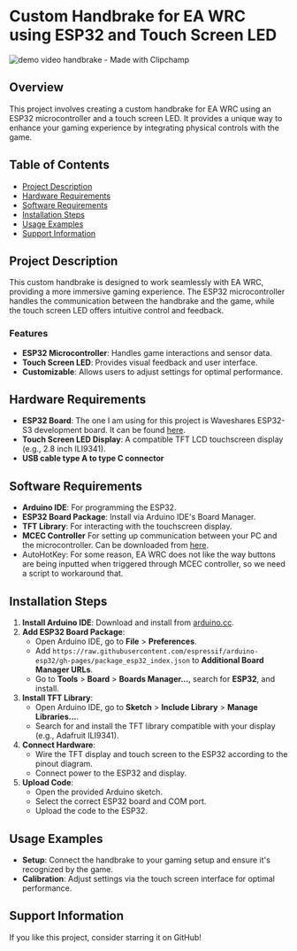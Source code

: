 # Custom Handbrake for EA WRC using ESP32 and Touch Screen LED

![demo video handbrake - Made with Clipchamp](https://github.com/user-attachments/assets/1d6a75b2-5c80-4b64-851d-67c8836ed4c5)


## Overview
This project involves creating a custom handbrake for EA WRC using an ESP32 microcontroller and a touch screen LED. It provides a unique way to enhance your gaming experience by integrating physical controls with the game.

## Table of Contents
- [Project Description](#project-description)
- [Hardware Requirements](#hardware-requirements)
- [Software Requirements](#software-requirements)
- [Installation Steps](#installation-steps)
- [Usage Examples](#usage-examples)
- [Support Information](#support-information)

## Project Description
This custom handbrake is designed to work seamlessly with EA WRC, providing a more immersive gaming experience. The ESP32 microcontroller handles the communication between the handbrake and the game, while the touch screen LED offers intuitive control and feedback.

### Features
- **ESP32 Microcontroller**: Handles game interactions and sensor data.
- **Touch Screen LED**: Provides visual feedback and user interface.
- **Customizable**: Allows users to adjust settings for optimal performance.

## Hardware Requirements
- **ESP32 Board**: The one I am using for this project is Waveshares ESP32-S3 development board. It can be found [here](https://www.amazon.ca/dp/B0CM68M8LR?ref_=ppx_hzsearch_conn_dt_b_fed_asin_title_1).
- **Touch Screen LED Display**: A compatible TFT LCD touchscreen display (e.g., 2.8 inch ILI9341).
- **USB cable type A to type C connector**

## Software Requirements
- **Arduino IDE**: For programming the ESP32.
- **ESP32 Board Package**: Install via Arduino IDE's Board Manager.
- **TFT Library**: For interacting with the touchscreen display.
- **MCEC Controller** For setting up communication between your PC and the microcontroller. Can be downloaded from [here](https://github.com/tig/mcec/blob/40adcafe8ee8269d36d7c1a2df78227989695490/src/Commands/SendInputCommand.cs#L271).
- AutoHotKey: For some reason, EA WRC does not like the way buttons are being inputted when triggered through MCEC controller, so we need a script to workaround that.

## Installation Steps
1. **Install Arduino IDE**: Download and install from [arduino.cc](https://www.arduino.cc/en/Main/Software).
2. **Add ESP32 Board Package**:
   - Open Arduino IDE, go to **File** > **Preferences**.
   - Add `https://raw.githubusercontent.com/espressif/arduino-esp32/gh-pages/package_esp32_index.json` to **Additional Board Manager URLs**.
   - Go to **Tools** > **Board** > **Boards Manager...**, search for **ESP32**, and install.
3. **Install TFT Library**:
   - Open Arduino IDE, go to **Sketch** > **Include Library** > **Manage Libraries...**.
   - Search for and install the TFT library compatible with your display (e.g., Adafruit ILI9341).
4. **Connect Hardware**:
   - Wire the TFT display and touch screen to the ESP32 according to the pinout diagram.
   - Connect power to the ESP32 and display.
5. **Upload Code**:
   - Open the provided Arduino sketch.
   - Select the correct ESP32 board and COM port.
   - Upload the code to the ESP32.

## Usage Examples
- **Setup**: Connect the handbrake to your gaming setup and ensure it's recognized by the game.
- **Calibration**: Adjust settings via the touch screen interface for optimal performance.

## Support Information
If you like this project, consider starring it on GitHub!

